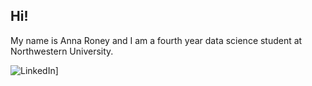 ## Hi!

My name is Anna Roney and I am a fourth year data science student at Northwestern University.

![LinkedIn]([https://img.shields.io](https://www.linkedin.com/in/annaroney/)/badge/LinkedIn-000000?style=for-the-badge&logo=LinkedIn&logoColor=white)]
